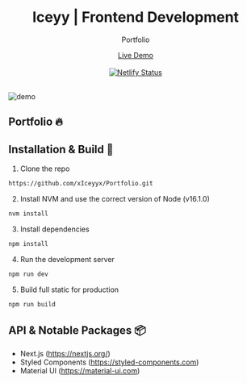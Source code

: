 <div align="center">
  <h1>Iceyy | Frontend Development</h1>
  <p>Portfolio</p>
  <a href="https://vibrant-haibt-14a9d6.netlify.app/" target="_blank">Live Demo</a>
</div>
<br/>
<div align="center">
  <a href="https://portfolio-eta-olive.vercel.app/" target="_blank">
    <img src="https://api.netlify.com/api/v1/badges/0546cb39-104b-4b92-a8cf-08c6c6622fa8/deploy-status" alt="Netlify Status"/>
  </a>
</div>
<br/>
  
![demo](https://cdn.discordapp.com/attachments/771433993744678972/881039096980590622/unknown.png)

## Portfolio 🔥

## Installation & Build 🔨

1. Clone the repo

```sh
https://github.com/xIceyyx/Portfolio.git
```

2. Install NVM and use the correct version of Node (v16.1.0)

```sh
nvm install
```

3. Install dependencies

```sh
npm install
```

4. Run the development server

```sh
npm run dev
```

5. Build full static for production

```sh
npm run build
```

## API & Notable Packages 📦

- Next.js (https://nextjs.org/)
- Styled Components (https://styled-components.com)
- Material UI (https://material-ui.com)
